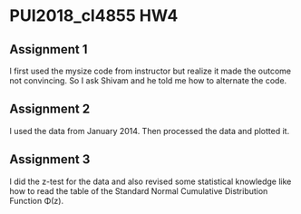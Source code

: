 # PUI2018_cl4855 HW4

## Assignment 1

I first used the mysize code from instructor but realize it made the outcome not convincing. So I ask Shivam and he told me how to alternate the code. 

## Assignment 2

I used the data from January 2014. Then processed the data and plotted it.

## Assignment 3

I did the z-test for the data and also revised some statistical knowledge like how to read the table of the Standard Normal Cumulative Distribution Function Φ(z).

